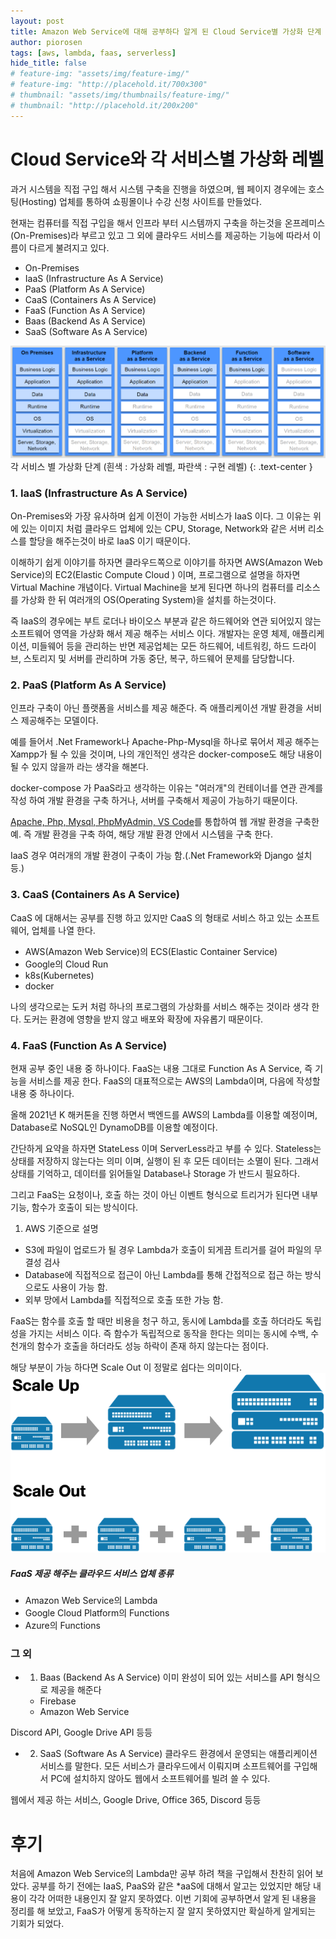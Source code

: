```yaml
---
layout: post
title: Amazon Web Service에 대해 공부하다 알게 된 Cloud Service별 가상화 단계
author: piorosen
tags: [aws, lambda, faas, serverless]
hide_title: false
# feature-img: "assets/img/feature-img/"
# feature-img: "http://placehold.it/700x300"
# thumbnail: "assets/img/thumbnails/feature-img/"
# thumbnail: "http://placehold.it/200x200"
---
```


# Cloud Service와 각 서비스별 가상화 레벨

과거 시스템을 직접 구입 해서 시스템 구축을 진행을 하였으며, 웹 페이지 경우에는 호스팅(Hosting) 업체를 통하여 쇼핑몰이나 수강 신청 사이트를 만들었다.

현재는 컴퓨터를 직접 구입을 해서 인프라 부터 시스템까지 구축을 하는것을 온프레미스(On-Premises)라 부르고 있고 그 외에 클라우드 서비스를 제공하는 기능에 따라서 이름이 다르게 불려지고 있다.
 - On-Premises
 - IaaS (Infrastructure As A Service)
 - PaaS (Platform As A Service) 
 - CaaS (Containers As A Service)
 - FaaS (Function As A Service)
 - Baas (Backend As A Service)
 - SaaS (Software As A Service)

[![이미지](/assets/img/post/2021-07-12-service-list.png)](https://blog.oio.de/2018/02/14/function-as-a-service/)
각 서비스 별 가상화 단계 (흰색 : 가상화 레벨, 파란색 : 구현 레벨)
{: .text-center }

### 1. IaaS (Infrastructure As A Service)
On-Premises와 가장 유사하며 쉽게 이전이 가능한 서비스가 IaaS 이다. 그 이유는 위에 있는 이미지 처럼 클라우드 업체에 있는 CPU, Storage, Network와 같은 서버 리소스를 할당을 해주는것이 바로 IaaS 이기 때문이다.

이해하기 쉽게 이야기를 하자면 클라우드쪽으로 이야기를 하자면 AWS(Amazon Web Service)의 EC2(Elastic Compute Cloud
) 이며, 프로그램으로 설명을 하자면 Virtual Machine 개념이다. Virtual Machine을 보게 된다면 하나의 컴퓨터를 리소스를 가상화 한 뒤 여러개의 OS(Operating System)을 설치를 하는것이다.

즉 IaaS의 경우에는 부트 로더나 바이오스 부분과 같은 하드웨어와 연관 되어있지 않는 소프트웨어 영역을 가상화 해서 제공 해주는 서비스 이다.
개발자는 운영 체제, 애플리케이션, 미들웨어 등을 관리하는 반면 제공업체는 모든 하드웨어, 네트워킹, 하드 드라이브, 스토리지 및 서버를 관리하며 가동 중단, 복구, 하드웨어 문제를 담당합니다.


### 2. PaaS (Platform As A Service)
인프라 구축이 아닌 플랫폼을 서비스를 제공 해준다. 즉 애플리케이션 개발 환경을 서비스 제공해주는 모델이다.

예를 들어서 .Net Framework나 Apache-Php-Mysql을 하나로 묶어서 제공 해주는 Xampp가 될 수 있을 것이며, 나의 개인적인 생각은 docker-compose도 해당 내용이 될 수 있지 않을까 라는 생각을 해본다.

docker-compose 가 PaaS라고 생각하는 이유는 "여러개"의 컨테이너를 연관 관계를 작성 하여 개발 환경을 구축 하거나, 서버를 구축해서 제공이 가능하기 때문이다.

[Apache, Php, Mysql, PhpMyAdmin, VS Code](https://github.com/Piorosen/apm-with-vscode-dockerized)를 통합하여 웹 개발 환경을 구축한 예.
즉 개발 환경을 구축 하여, 해당 개발 환경 안에서 시스템을 구축 한다.

IaaS 경우 여러개의 개발 환경이 구축이 가능 함.(.Net Framework와 Django 설치 등.)

### 3. CaaS (Containers As A Service)
CaaS 에 대해서는 공부를 진행 하고 있지만 CaaS 의 형태로 서비스 하고 있는 소프트웨어, 업체를 나열 한다.
 - AWS(Amazon Web Service)의 ECS(Elastic Container Service)
 - Google의 Cloud Run
 - k8s(Kubernetes)
 - docker

나의 생각으로는 도커 처럼 하나의 프로그램의 가상화를 서비스 해주는 것이라 생각 한다. 도커는 환경에 영향을 받지 않고 배포와 확장에 자유롭기 때문이다.

### 4. FaaS (Function As A Service)
현재 공부 중인 내용 중 하나이다. FaaS는 내용 그대로 Function As A Service, 즉 기능을 서비스를 제공 한다. FaaS의 대표적으로는 AWS의 Lambda이며, 다음에 작성할 내용 중 하나이다.

올해 2021년 K 해커톤을 진행 하면서 백엔드를 AWS의 Lambda를 이용할 예정이며, Database로 NoSQL인 DynamoDB를 이용할 예정이다.

간단하게 요약을 하자면 StateLess 이며 ServerLess라고 부를 수 있다.
Stateless는 상태를 저장하지 않는다는 의미 이며, 실행이 된 후 모든 데이터는 소멸이 된다. 그래서 상태를 기억하고, 데이터를 읽어들일 Database나 Storage 가 반드시 필요하다.

그리고 FaaS는 요청이나, 호출 하는 것이 아닌 이벤트 형식으로 트리거가 된다면 내부 기능, 함수가 호출이 되는 방식이다. 

1. AWS 기준으로 설명
 - S3에 파일이 업로드가 될 경우 Lambda가 호출이 되게끔 트리거를 걸어 파일의 무결성 검사
 - Database에 직접적으로 접근이 아닌 Lambda를 통해 간접적으로 접근 하는 방식으로도 사용이 가능 함.
 - 외부 망에서 Lambda를 직접적으로 호출 또한 가능 함.

FaaS는 함수를 호출 할 때만 비용을 청구 하고, 동시에 Lambda를 호출 하더라도 독립성을 가지는 서비스 이다. 즉 함수가 독립적으로 동작을 한다는 의미는 동시에 수백, 수천개의 함수가 호출을 하더라도 성능 하락이 존재 하지 않는다는 점이다.

해당 부분이 가능 하다면 Scale Out 이 정말로 쉽다는 의미이다.
[![Scale Out](/assets/img/post/2021-07-12-scaleout.png)](https://insights.illumio.com/post/102foor/scaling-up-vs-scaling-out-your-security-segmentation)

##### FaaS 제공 해주는 클라우드 서비스 업체 종류
 - Amazon Web Service의 Lambda
 - Google Cloud Platform의 Functions
 - Azure의 Functions

### 그 외 
 - 1. Baas (Backend As A Service)
이미 완성이 되어 있는 서비스를 API 형식으로 제공을 해준다
    - Firebase
    - Amazon Web Service

Discord API, Google Drive API 등등

 - 2. SaaS (Software As A Service)
클라우드 환경에서 운영되는 애플리케이션 서비스를 말한다. 모든 서비스가 클라우드에서 이뤄지며 소프트웨어를 구입해서 PC에 설치하지 않아도 웹에서 소프트웨어를 빌려 쓸 수 있다.

웹에서 제공 하는 서비스, Google Drive, Office 365, Discord 등등


# 후기
처음에 Amazon Web Service의 Lambda만 공부 하려 책을 구입해서 찬찬히 읽어 보았다. 공부를 하기 전에는 IaaS, PaaS와 같은 *aaS에 대해서 알고는 있었지만 해당 내용이 각각 어떠한 내용인지 잘 알지 못하였다.
이번 기회에 공부하면서 알게 된 내용을 정리를 해 보았고, FaaS가 어떻게 동작하는지 잘 알지 못하였지만 확실하게 알게되는 기회가 되었다.

